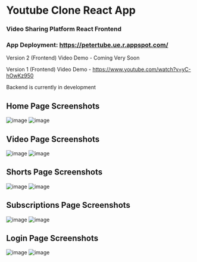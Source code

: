 # Youtube Clone React App
### Video Sharing Platform React Frontend
### App Deployment: https://petertube.ue.r.appspot.com/
Version 2 (Frontend) Video Demo - Coming Very Soon

Version 1 (Frontend) Video Demo - https://www.youtube.com/watch?v=yC-hOwKz950

Backend is currently in development
## Home Page Screenshots
![image](https://user-images.githubusercontent.com/87671757/235331725-3fb8dd95-6df6-4efd-aaf9-f0c8a59e0543.png)
![image](https://user-images.githubusercontent.com/87671757/235331810-cc2d5e9e-9c99-4778-a686-c945ece629e0.png)

## Video Page Screenshots
![image](https://user-images.githubusercontent.com/87671757/235331759-6dcc3854-28ed-4601-beb6-5fa1c3be3cde.png)
![image](https://user-images.githubusercontent.com/87671757/235331833-29d404d2-0541-435f-b93f-e662923e09bd.png)

## Shorts Page Screenshots
![image](https://user-images.githubusercontent.com/87671757/235331715-19cd78dd-065f-4f2e-a404-6dbd0c85dc0d.png)
![image](https://user-images.githubusercontent.com/87671757/235331844-c56510ce-ff59-48ae-aa66-ce18abf70292.png)

## Subscriptions Page Screenshots
![image](https://user-images.githubusercontent.com/87671757/235331766-a6ebf1f6-891e-4bd9-a096-ebe817fec0ff.png)
![image](https://user-images.githubusercontent.com/87671757/235331853-26c51df3-33b6-4cc2-adeb-20088522415a.png)

## Login Page Screenshots
![image](https://user-images.githubusercontent.com/87671757/235331786-78ffe387-6bea-4fc6-8f41-cb0dce670228.png)
![image](https://user-images.githubusercontent.com/87671757/235331801-b68c7f15-e1dc-415e-8e3b-1448078d94d6.png)

